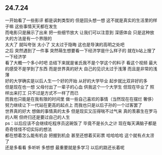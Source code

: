 ## 24.7.24
一开始看了一些影评 都是讽刺类型的 但是回头想一想 这不就是真实的生活里的样子嘛 这些事情天天都在发生  
而电影只是展示了出来 把一些细节放大 让我们可以注意到 深感体会 只是这种放大的方法是有一个界限的  
太大了 就叫夸张 太小了 又太过于隐晦 这也是导演的高明之处吧  
之后 突然遇到了一件事 突然萌生想要看一下经济学是什么样子的 就在b站上搜了一下经济学  
看了大概一个多小时吧 总结下来就是雀氏我不是个学这个的料子 看这个视频 最大的感受不是学到了东西 而是世界真的好大 自己的见识太过于浅薄 而且是非常的浅薄  
好的大学确实是以后人生一个好的开始 从好的大学毕业 起步就比双非好的多  
但是现在也一想 父母付出了一辈子的心血 供我这个一个大学生 但现在毕业了 照样出来打工 只不过是方式不一样了而已  
而我也只能是在我有限的时间里 做一些自己喜欢的事情（当然现在在摆烂 奢侈） 努力继续让下一代站在更高的起点上 而我也只是以后子孙的一个过客罢了  
世界真的好大 想做的事情真的太多 但是现实又压得喘不过气来 真的羡慕生在罗马的人啊 但终归还是要过自己的人生  
ps：以后应该不会继续吃程序员这碗饭了 毕竟不是长久之计 现在每天满脑子都是奇奇怪怪不切实际的想法  
    都在想着怎么能有机会 把握到机会 甚至还想着买彩票 哈哈哈哈 这个就有点太涝了  
还是多看看 多听听 多想想 最重要就是多学习 以后的路还长着呢